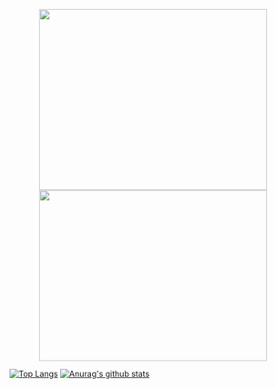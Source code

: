 <p align="center">
<img src="https://i.imgur.com/WAtGNF6.png" width="400px" height="318px"/> <img src="https://i.imgur.com/d9ulNUe.gif" width="400" height="300"/>

[![Top Langs](https://github-readme-stats.vercel.app/api/top-langs/?username=Adriano-js)](https://github.com/anuraghazra/github-readme-stats) [![Anurag's github stats](https://github-readme-stats.vercel.app/api?username=Adriano-js)](https://github.com/anuraghazra/github-readme-stats)
</p>

